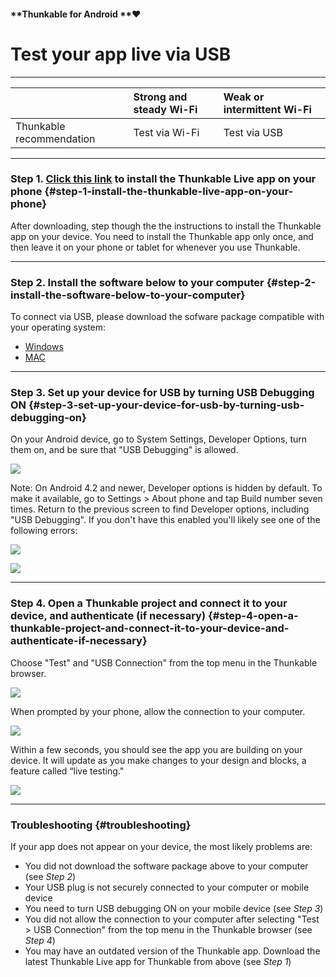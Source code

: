 #### **Thunkable for Android **❤

# Test your app live via USB

---

|  | Strong and steady Wi-Fi | Weak or intermittent Wi-Fi |
| :--- | :--- | :--- |
| Thunkable recommendation | Test via Wi-Fi | Test via USB |

---

### Step 1. [Click this link](https://play.google.com/store/apps/details?id=com.thunkable.appinventor.aicompanion3&hl=en) to install the Thunkable Live app on your phone {#step-1-install-the-thunkable-live-app-on-your-phone}

After downloading, step though the the instructions to install the Thunkable app on your device. You need to install the Thunkable app only once, and then leave it on your phone or tablet for whenever you use Thunkable.

---

### Step 2. Install the software below to your computer {#step-2-install-the-software-below-to-your-computer}

To connect via USB, please download the sofware package compatible with your operating system:

* [Windows](http://share.thunkableapps.com/setup/ThunkableStarterWindowsV3.zip)
* [MAC](http://share.thunkableapps.com/setup/ThunkableStarterMacV3.zip)

---

### Step 3. Set up your device for USB by turning USB Debugging ON {#step-3-set-up-your-device-for-usb-by-turning-usb-debugging-on}

On your Android device, go to System Settings, Developer Options, turn them on, and be sure that "USB Debugging" is allowed.

![](https://thunkable.com/explore/img/connect-usb/usb-debug.png)

Note: On Android 4.2 and newer, Developer options is hidden by default. To make it available, go to Settings &gt; About phone and tap Build number seven times. Return to the previous screen to find Developer options, including "USB Debugging". If you don't have this enabled you'll likely see one of the following errors:

![](https://thunkable.com/explore/img/connect-usb/usb-error1.png)

![](https://thunkable.com/explore/img/connect-usb/usb-error2.png)

---

### Step 4. Open a Thunkable project and connect it to your device, and authenticate \(if necessary\) {#step-4-open-a-thunkable-project-and-connect-it-to-your-device-and-authenticate-if-necessary}

Choose "Test" and "USB Connection" from the top menu in the Thunkable browser.

![](https://thunkable.com/explore/img/connect-usb/usb-test.png)

When prompted by your phone, allow the connection to your computer.

![](https://thunkable.com/explore/img/connect-usb/usb-allow.png)

Within a few seconds, you should see the app you are building on your device. It will update as you make changes to your design and blocks, a feature called “live testing."

![](https://thunkable.com/explore/img/connect-usb/usb-success.png)

---

### Troubleshooting {#troubleshooting}

If your app does not appear on your device, the most likely problems are:

* You did not download the software package above to your computer \(see _Step 2_\)
* Your USB plug is not securely connected to your computer or mobile device
* You need to turn USB debugging ON on your mobile device \(see _Step 3_\)
* You did not allow the connection to your computer after selecting "Test &gt; USB Connection" from the top menu in the Thunkable browser \(see _Step 4_\)
* You may have an outdated version of the Thunkable app. Download the latest Thunkable Live app for Thunkable from above \(see _Step 1_\)



